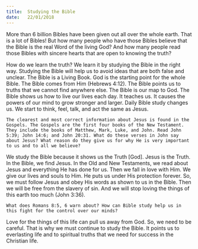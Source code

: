 ```yaml
---
title:  Studying the Bible
date:   22/01/2018
---
```


More than 6 billion Bibles have been given out all over the whole earth. That is a lot of Bibles! But how many people who have those Bibles believe that the Bible is the real Word of the living God? And how many people read those Bibles with sincere hearts that are open to knowing the truth? 

How do we learn the truth? We learn it by studying the Bible in the right way. Studying the Bible will help us to avoid ideas that are both false and unclear. The Bible is a Living Book. God is the starting point for the whole Bible. The Bible comes from Him (Hebrews 4:12). The Bible points us to truths that we cannot find anywhere else. The Bible is our map to God. The Bible shows us how to live our lives each day. It teaches us. It causes the powers of our mind to grow stronger and larger. Daily Bible study changes us. We start to think, feel, talk, and act the same as Jesus. 

`The clearest and most correct information about Jesus is found in the Gospels. The Gospels are the first four books of the New Testament. They include the books of Matthew, Mark, Luke, and John. Read John 5:39; John 14:6; and John 20:31. What do these verses in John say about Jesus? What reason do they give us for why He is very important to us and to all we believe?` 

We study the Bible because it shows us the Truth [God]. Jesus is the Truth. In the Bible, we find Jesus. In the Old and New Testaments, we read about Jesus and everything He has done for us. Then we fall in love with Him. We give our lives and souls to Him. He puts us under His protection forever. So, we must follow Jesus and obey His words as shown to us in the Bible. Then we will be free from the slavery of sin. And we will stop loving the things of this earth too much (John 3:36). 

`What does Romans 8:5, 6 warn about? How can Bible study help us in this fight for the control over our minds?` 

Love for the things of this life can pull us away from God. So, we need to be careful. That is why we must continue to study the Bible. It points us to everlasting life and to spiritual truths that we need for success in the Christian life.